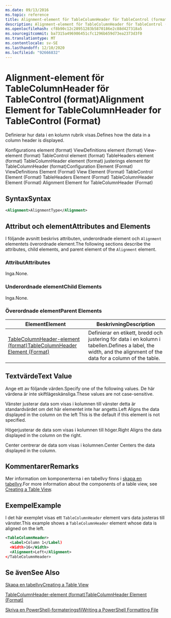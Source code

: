 ```yaml
---
ms.date: 09/13/2016
ms.topic: reference
title: Alignment-element för TableColumnHeader för TableControl (format)
description: Alignment-element för TableColumnHeader för TableControl (format)
ms.openlocfilehash: cf8b90c12c28951283b5870186e2c88d427318a5
ms.sourcegitcommit: ba7315a496986451cfc1296b659d73ea2373d3f0
ms.translationtype: MT
ms.contentlocale: sv-SE
ms.lasthandoff: 12/10/2020
ms.locfileid: "92666832"
---
```

# <a name="alignment-element-for-tablecolumnheader-for-tablecontrol-format"></a><span data-ttu-id="600c8-103">Alignment-element för TableColumnHeader för TableControl (format)</span><span class="sxs-lookup"><span data-stu-id="600c8-103">Alignment Element for TableColumnHeader for TableControl (Format)</span></span>

<span data-ttu-id="600c8-104">Definierar hur data i en kolumn rubrik visas.</span><span class="sxs-lookup"><span data-stu-id="600c8-104">Defines how the data in a column header is displayed.</span></span>

<span data-ttu-id="600c8-105">Konfigurations element (format) ViewDefinitions element (format) View-element (format) TableControl element (format) TableHeaders element (format) TableColumnHeader element (format) justerings element för TableColumnHeader (format)</span><span class="sxs-lookup"><span data-stu-id="600c8-105">Configuration Element (Format) ViewDefinitions Element (Format) View Element (Format) TableControl Element (Format) TableHeaders Element (Format) TableColumnHeader Element (Format) Alignment Element for TableColumnHeader (Format)</span></span>

## <a name="syntax"></a><span data-ttu-id="600c8-106">Syntax</span><span class="sxs-lookup"><span data-stu-id="600c8-106">Syntax</span></span>

```xml
<Alignment>AlignmentType</Alignment>
```

## <a name="attributes-and-elements"></a><span data-ttu-id="600c8-107">Attribut och element</span><span class="sxs-lookup"><span data-stu-id="600c8-107">Attributes and Elements</span></span>

<span data-ttu-id="600c8-108">I följande avsnitt beskrivs attributen, underordnade element och `Alignment` elementets överordnade element.</span><span class="sxs-lookup"><span data-stu-id="600c8-108">The following sections describe the attributes, child elements, and parent element of the `Alignment` element.</span></span>

### <a name="attributes"></a><span data-ttu-id="600c8-109">Attribut</span><span class="sxs-lookup"><span data-stu-id="600c8-109">Attributes</span></span>

<span data-ttu-id="600c8-110">Inga.</span><span class="sxs-lookup"><span data-stu-id="600c8-110">None.</span></span>

### <a name="child-elements"></a><span data-ttu-id="600c8-111">Underordnade element</span><span class="sxs-lookup"><span data-stu-id="600c8-111">Child Elements</span></span>

<span data-ttu-id="600c8-112">Inga.</span><span class="sxs-lookup"><span data-stu-id="600c8-112">None.</span></span>

### <a name="parent-elements"></a><span data-ttu-id="600c8-113">Överordnade element</span><span class="sxs-lookup"><span data-stu-id="600c8-113">Parent Elements</span></span>

|<span data-ttu-id="600c8-114">Element</span><span class="sxs-lookup"><span data-stu-id="600c8-114">Element</span></span>|<span data-ttu-id="600c8-115">Beskrivning</span><span class="sxs-lookup"><span data-stu-id="600c8-115">Description</span></span>|
|-------------|-----------------|
|[<span data-ttu-id="600c8-116">TableColumnHeader-element (format)</span><span class="sxs-lookup"><span data-stu-id="600c8-116">TableColumnHeader Element (Format)</span></span>](./tablecolumnheader-element-format.md)|<span data-ttu-id="600c8-117">Definierar en etikett, bredd och justering för data i en kolumn i tabellen.</span><span class="sxs-lookup"><span data-stu-id="600c8-117">Defines a label, the width, and the alignment of the data for a column of the table.</span></span>|

## <a name="text-value"></a><span data-ttu-id="600c8-118">Textvärde</span><span class="sxs-lookup"><span data-stu-id="600c8-118">Text Value</span></span>

<span data-ttu-id="600c8-119">Ange ett av följande värden.</span><span class="sxs-lookup"><span data-stu-id="600c8-119">Specify one of the following values.</span></span> <span data-ttu-id="600c8-120">De här värdena är inte skiftlägeskänsliga.</span><span class="sxs-lookup"><span data-stu-id="600c8-120">These values are not case-sensitive.</span></span>

<span data-ttu-id="600c8-121">Vänster justerar data som visas i kolumnen till vänster detta är standardvärdet om det här elementet inte har angetts.</span><span class="sxs-lookup"><span data-stu-id="600c8-121">Left Aligns the data displayed in the column on the left This is the default if this element is not specified.</span></span>

<span data-ttu-id="600c8-122">Högerjusterar de data som visas i kolumnen till höger.</span><span class="sxs-lookup"><span data-stu-id="600c8-122">Right Aligns the data displayed in the column on the right.</span></span>

<span data-ttu-id="600c8-123">Center centrerar de data som visas i kolumnen.</span><span class="sxs-lookup"><span data-stu-id="600c8-123">Center Centers the data displayed in the column.</span></span>

## <a name="remarks"></a><span data-ttu-id="600c8-124">Kommentarer</span><span class="sxs-lookup"><span data-stu-id="600c8-124">Remarks</span></span>

<span data-ttu-id="600c8-125">Mer information om komponenterna i en tabellvy finns i [skapa en tabellvy](./creating-a-table-view.md).</span><span class="sxs-lookup"><span data-stu-id="600c8-125">For more information about the components of a table view, see [Creating a Table View](./creating-a-table-view.md).</span></span>

## <a name="example"></a><span data-ttu-id="600c8-126">Exempel</span><span class="sxs-lookup"><span data-stu-id="600c8-126">Example</span></span>

<span data-ttu-id="600c8-127">I det här exemplet visas ett `TableColumnHeader` element vars data justeras till vänster.</span><span class="sxs-lookup"><span data-stu-id="600c8-127">This example shows a `TableColumnHeader` element whose data is aligned on the left.</span></span>

```xml
<TableColumnHeader>
  <Label>Column 1</Label)
  <Width>16</Width>
  <Alignment>Left</Alignment>
</TableColumnHeader>
```

## <a name="see-also"></a><span data-ttu-id="600c8-128">Se även</span><span class="sxs-lookup"><span data-stu-id="600c8-128">See Also</span></span>

[<span data-ttu-id="600c8-129">Skapa en tabellvy</span><span class="sxs-lookup"><span data-stu-id="600c8-129">Creating a Table View</span></span>](./creating-a-table-view.md)

[<span data-ttu-id="600c8-130">TableColumnHeader-element (format)</span><span class="sxs-lookup"><span data-stu-id="600c8-130">TableColumnHeader Element (Format)</span></span>](./tablecolumnheader-element-format.md)

[<span data-ttu-id="600c8-131">Skriva en PowerShell-formateringsfil</span><span class="sxs-lookup"><span data-stu-id="600c8-131">Writing a PowerShell Formatting File</span></span>](./writing-a-powershell-formatting-file.md)

